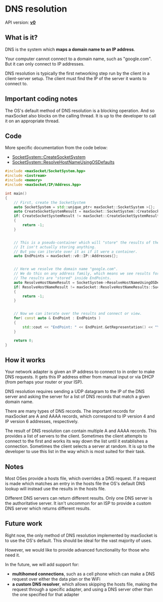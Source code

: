 # DNS resolution

API version: [**v0**](../Code/v0.md)

## What is it?

DNS is the system which **maps a domain name to an IP address**.

Your computer cannot connect to a domain name, such as "google.com". But it can only connect to IP addresses.

DNS resolution is typically the first networking step run by the client in a client-server setup. The client must find the IP of the server it wants to connect to.


## Important coding notes

The OS's default method of DNS resolution is a blocking operation. And so maxSocket also blocks on the calling thread. It is up to the developer to call it on an appropriate thread.

## Code

More specific documentation from the code below:

* [SocketSystem::CreateSocketSystem](../Code/v0/SocketSystem_CreateSocketSystem.md)
* [SocketSystem::ResolveHostNameUsingOSDefaults](../Code/v0/SocketSystem_ResolveHostNameUsingOSDefaults.md)

```c++
#include <maxSocket/SocketSystem.hpp>
#include <iostream>
#include <memory>
#include <maxSocket/IP/Address.hpp>

int main()
{
	// First, create the SocketSystem
	auto SocketSystem = std::unique_ptr< maxSocket::SocketSystem >{};
	auto CreateSocketSystemResult = maxSocket::SocketSystem::CreateSocketSystem( SocketSystem );
	if( CreateSocketSystemResult != maxSocket::CreateSocketSystemResults::Success )
	{
		return -1;
	}


	// This is a pseudo-container which will "store" the results of the DNS resolution.
	// It isn't actually storing anything.
	// But you can iterate over it as if it were a container.
	auto EndPoints = maxSocket::v0::IP::Addresses{};


	// Here we resolve the domain name "google.com".
	// We do this on any address family, which means we see results for both IP version 4 and IP version 6.
	// The results are "stored" inside EndPoints.
	auto ResolveHostNameResult = SocketSystem->ResolveHostNameUsingOSDefaults( "google.com", maxSocket::AddressFamily::Any, EndPoints );
	if( ResolveHostNameResult != maxSocket::ResolveHostNameResults::Success )
	{
		return -1;
	}


	// Now we can iterate over the results and connect or view.
	for( const auto & EndPoint : EndPoints )
	{
		std::cout << "EndPoint: " << EndPoint.GetRepresentation() << "\n";
	}

	return 0;
}
```

## How it works

Your network adapter is given an IP address to connect to in order to make DNS requests. It gets this IP address either from manual input or via DHCP (from perhaps your router or your ISP).

DNS resolution requires sending a UDP datagram to the IP of the DNS server and asking the server for a list of DNS records that match a given domain name.

There are many types of DNS records. The important records for maxSocket are A and AAAA records, which correspond to IP version 4 and IP version 6 addresses, respectively.

The result of DNS resolution can contain multiple A and AAAA records. This provides a list of servers to the client. Sometimes the client attempts to connect to the first and works its way down the list until it establishes a connection. Sometimes the client selects a server at random. It is up to the developer to use this list in the way which is most suited for their task.

## Notes

Most OSes provide a hosts file, which overrides a DNS request. If a request is made which matches an entry in the hosts file the OS's default DNS lookup will instead use the results in the hosts file.

Different DNS servers can return different results. Only one DNS server is the authoritative server. It isn't uncommon for an ISP to provide a custom DNS server which returns different results.

## Future work

Right now, the only method of DNS resolution implemented by maxSocket is to use the OS's default. This should be ideal for the vast majority of uses.

However, we would like to provide advanced functionality for those who need it.

In the future, we will add support for:
* **multihomed connections**, such as a cell phone which can make a DNS request over either the data plan or the WiFi
* **a custom DNS resolver**, which allows skipping the hosts file, making the request through a specific adapter, and using a DNS server other than the one specified for that adapter